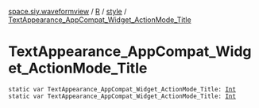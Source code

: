 [space.siy.waveformview](../../index.md) / [R](../index.md) / [style](index.md) / [TextAppearance_AppCompat_Widget_ActionMode_Title](./-text-appearance_-app-compat_-widget_-action-mode_-title.md)

# TextAppearance_AppCompat_Widget_ActionMode_Title

`static var TextAppearance_AppCompat_Widget_ActionMode_Title: `[`Int`](https://kotlinlang.org/api/latest/jvm/stdlib/kotlin/-int/index.html)
`static var TextAppearance_AppCompat_Widget_ActionMode_Title: `[`Int`](https://kotlinlang.org/api/latest/jvm/stdlib/kotlin/-int/index.html)